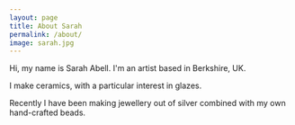 ```yaml
---
layout: page
title: About Sarah
permalink: /about/
image: sarah.jpg
---
```


Hi, my name is Sarah Abell. I'm an artist based in Berkshire, UK.

I make ceramics, with a particular interest in glazes.

Recently I have been making jewellery out of silver
combined with my own hand-crafted beads.
